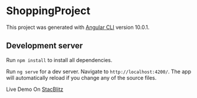 # ShoppingProject

This project was generated with [Angular CLI](https://github.com/angular/angular-cli) version 10.0.1.

## Development server

Run `npm install` to install all dependencies.

Run `ng serve` for a dev server. Navigate to `http://localhost:4200/`. The app will automatically reload if you change any of the source files.

Live Demo On <a href="https://stackblitz.com/github/chethan1996/online-shopping"> StacBlitz</a>
